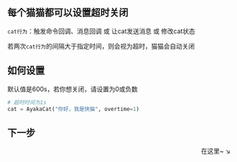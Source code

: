 ## 每个猫猫都可以设置超时关闭

`cat行为`：触发命令回调、消息回调 或 让cat发送消息 或 修改cat状态

若两次`cat行为`的间隔大于指定时间，则会视为超时，猫猫会自动关闭

## 如何设置

默认值是600s，若你想关闭，请设置为0或负数

```py
# 超时时间为1s
cat = AyakaCat("你好，我是快猫", overtime=1)
```

## 下一步

<div align="right">
    在这里~ ↘
</div>
